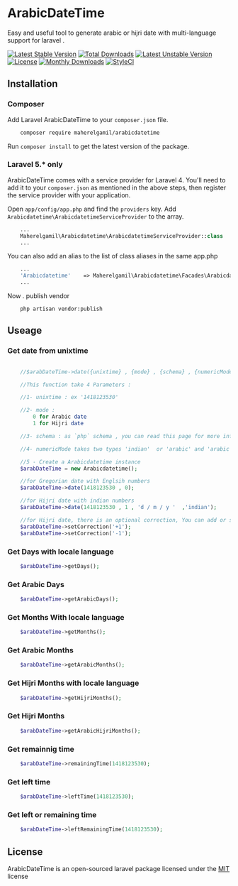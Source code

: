 # ArabicDateTime
Easy and useful tool to generate arabic or hijri date with multi-language support for laravel .

[![Latest Stable Version](https://poser.pugx.org/maherelgamil/arabicdatetime/v/stable)](https://packagist.org/packages/maherelgamil/arabicdatetime)
[![Total Downloads](https://poser.pugx.org/maherelgamil/arabicdatetime/downloads)](https://packagist.org/packages/maherelgamil/arabicdatetime)
[![Latest Unstable Version](https://poser.pugx.org/maherelgamil/arabicdatetime/v/unstable)](https://packagist.org/packages/maherelgamil/arabicdatetime)
[![License](https://poser.pugx.org/maherelgamil/arabicdatetime/license)](https://packagist.org/packages/maherelgamil/arabicdatetime)
[![Monthly Downloads](https://poser.pugx.org/maherelgamil/arabicdatetime/d/monthly)](https://packagist.org/packages/maherelgamil/arabicdatetime)
[![StyleCI](https://styleci.io/repos/27773486/shield)](https://styleci.io/repos/27773486)


## Installation

### Composer

Add Laravel ArabicDateTime to your `composer.json` file.

```bash
    composer require maherelgamil/arabicdatetime
```

Run `composer install` to get the latest version of the package.

### Laravel 5.* only

ArabicDateTime comes with a service provider for Laravel 4. You'll need to add it to your `composer.json` as mentioned in the above steps, then register the service provider with your application.

Open `app/config/app.php` and find the `providers` key. Add `Arabicdatetime\ArabicdatetimeServiceProvider` to the array.

```php
	...
	Maherelgamil\Arabicdatetime\ArabicdatetimeServiceProvider::class
	...
```

You can also add an alias to the list of class aliases in the same app.php

```php
	...
	'Arabicdatetime'    => Maherelgamil\Arabicdatetime\Facades\Arabicdatetime::class
	...
```

Now . publish vendor
```
    php artisan vendor:publish
```

## Useage


### Get date from unixtime

```php

    //$arabDateTime->date({unixtime} , {mode} , {schema} , {numericMode});

    //This function take 4 Parameters :

    //1- unixtime : ex '1418123530'

    //2- mode :
        0 for Arabic date
        1 for Hijri date

    //3- schema : as `php` schema , you can read this page for more info. : http://php.net/manual/en/function.date.php

    //4- numericMode takes two types 'indian'  or 'arabic' and 'arabic' is default

    //5 - Create a Arabicdatetime instance
    $arabDateTime = new Arabicdatetime();

    //for Gregorian date with Englsih numbers
    $arabDateTime->date(1418123530 , 0);

    //for Hijri date with indian numbers
    $arabDateTime->date(1418123530 , 1 , 'd / m / y '  ,'indian');

    //for Hijri date, there is an optional correction, You can add or subtract days with plus and minus
    $arabDateTime->setCorrection('+1');
    $arabDateTime->setCorrection('-1');

```



### Get Days with locale language

```PHP
    $arabDateTime->getDays();
```


### Get Arabic Days

```PHP
    $arabDateTime->getArabicDays();
```


### Get Months With locale language

```PHP
    $arabDateTime->getMonths();
```


### Get Arabic Months

```PHP
    $arabDateTime->getArabicMonths();
```


### Get Hijri Months with locale language

```PHP
    $arabDateTime->getHijriMonths();
```



### Get Hijri Months

```PHP
    $arabDateTime->getArabicHijriMonths();
```



### Get remainnig time

```php
    $arabDateTime->remainingTime(1418123530);
```


### Get left  time

```php
    $arabDateTime->leftTime(1418123530);
```

### Get left or remaining  time

```php
    $arabDateTime->leftRemainingTime(1418123530);
```


## License

ArabicDateTime is an open-sourced laravel package licensed under the [MIT](LICENSE) license
